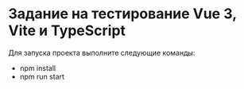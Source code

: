 # Задание на тестирование Vue 3, Vite и TypeScript

Для запуска проекта выполните следующие команды:
- npm install
- npm run start
